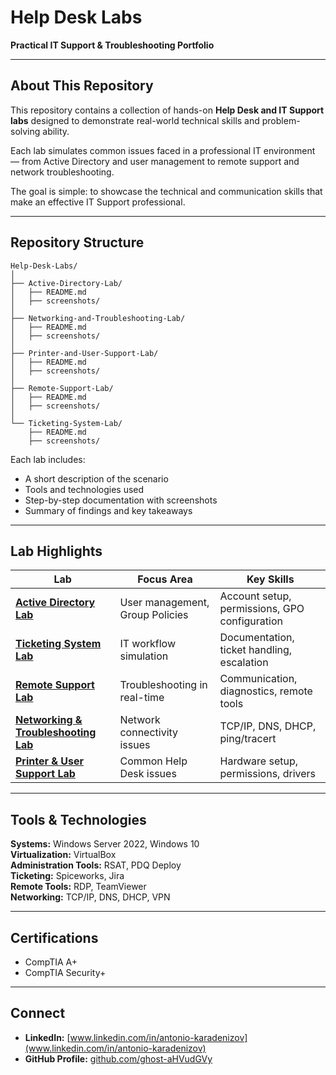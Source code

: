 # Help Desk Labs
**Practical IT Support & Troubleshooting Portfolio**

---

## About This Repository  
This repository contains a collection of hands-on **Help Desk and IT Support labs** designed to demonstrate real-world technical skills and problem-solving ability.

Each lab simulates common issues faced in a professional IT environment — from Active Directory and user management to remote support and network troubleshooting.

The goal is simple: to showcase the technical and communication skills that make an effective IT Support professional.

---

## Repository Structure
```
Help-Desk-Labs/
│
├── Active-Directory-Lab/
│   ├── README.md
│   ├── screenshots/
│
├── Networking-and-Troubleshooting-Lab/
│   ├── README.md
│   ├── screenshots/
│
├── Printer-and-User-Support-Lab/
│   ├── README.md
│   ├── screenshots/
│
├── Remote-Support-Lab/
│   ├── README.md
│   ├── screenshots/
│
└── Ticketing-System-Lab/
    ├── README.md
    ├── screenshots/
```
Each lab includes:
- A short description of the scenario  
- Tools and technologies used  
- Step-by-step documentation with screenshots  
- Summary of findings and key takeaways  

---

## Lab Highlights  

| Lab | Focus Area | Key Skills |
|-----|-------------|------------|
| [**Active Directory Lab**](./Active-Directory-Lab/README.md) | User management, Group Policies | Account setup, permissions, GPO configuration |
| [**Ticketing System Lab**](./Ticketing-System-Lab/README.md) | IT workflow simulation | Documentation, ticket handling, escalation |
| [**Remote Support Lab**](./Remote-Support-Lab/README.md) | Troubleshooting in real-time | Communication, diagnostics, remote tools |
| [**Networking & Troubleshooting Lab**](./Networking-and-Troubleshooting-Lab/README.md) | Network connectivity issues | TCP/IP, DNS, DHCP, ping/tracert |
| [**Printer & User Support Lab**](./Printer-and-User-Support-Lab/README.md) | Common Help Desk issues | Hardware setup, permissions, drivers |

---

## Tools & Technologies  
**Systems:** Windows Server 2022, Windows 10  
**Virtualization:** VirtualBox  
**Administration Tools:** RSAT, PDQ Deploy  
**Ticketing:** Spiceworks, Jira  
**Remote Tools:** RDP, TeamViewer  
**Networking:** TCP/IP, DNS, DHCP, VPN  

---

## Certifications  
- CompTIA A+  
- CompTIA Security+  

---

## Connect  
- **LinkedIn:** [www.linkedin.com/in/antonio-karadenizov](www.linkedin.com/in/antonio-karadenizov)  
- **GitHub Profile:** [github.com/ghost-aHVudGVy](https://github.com/ghost-aHVudGVy)

